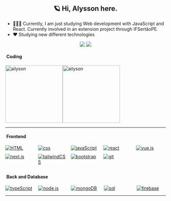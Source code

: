 # <h2 align="center">🪐 Hi, Alysson here.</h2>

<p align="center">

- 👩🏻‍💻 Currently, I am just studying Web development with JavaScript and React. Currently involved in an extension project through IFSertãoPE.
- ❤ Studying new different technologies

<div align="center">
  <a href = "mailto:alyssonmichel20@gmail.com"><img src="https://img.shields.io/badge/-Gmail-%23333?style=for-the-badge&logo=gmail&logoColor=white" target="_blank"></a>
  <a href="https://www.linkedin.com/in/alysson-michel-50a227273/" target="_blank"><img src="https://img.shields.io/badge/-LinkedIn-%230077B5?style=for-the-badge&logo=linkedin&logoColor=white" target="_blank"></a>
  
</div><p>

#### &nbsp;Coding  ####

<div style="display: flex; align-items: center;">
    <img height="180em" src="https://github-readme-stats.vercel.app/api?username=ailyson&show_icons=true&theme=dark&title_color=d4af37&text_color=d4af37&bg_color=0d1117&locale=en" alt="ailyson" />
    <img height="180em" src="https://github-readme-stats.vercel.app/api/top-langs?username=ailyson&show_icons=true&theme=dark&title_color=d4af37&text_color=d4af37&bg_color=0d1117&locale=en&layout=compact" alt="ailyson" />
</div>

---

#### &nbsp;Frontend  ####

<div style="display: grid; grid-template-columns: repeat(5, 1fr); gap: 10px;">
  <a href="https://developer.mozilla.org/en-US/docs/Web/HTML">
    <img src="https://img.shields.io/badge/HTML-E34F26?logo=html5&logoColor=white" alt="HTML">
  </a>
  <a href="https://developer.mozilla.org/en-US/docs/Web/CSS">
    <img src="https://img.shields.io/badge/CSS3-1572B6?logo=css3&logoColor=white" alt="css">
  </a>
  <a href="https://developer.mozilla.org/en-US/docs/Web/JavaScript">
    <img src="https://img.shields.io/badge/Javascript-F7DF1E?logo=javascript&logoColor=white" alt="javaScript">
  </a>
  <a href="https://reactjs.org/">
    <img src="https://img.shields.io/badge/React-61DAFB?logo=react&logoColor=white" alt="react">
  </a>
    <a href="https://vuejs.org/">
    <img src="https://img.shields.io/badge/Vue.js-4FC08D?logo=vue.js&logoColor=white" alt="vue.js">
  <a href="https://nextjs.org/">
    <img src="https://img.shields.io/badge/Next.js-000000?logo=next.js&logoColor=white" alt="next.js">
  </a>
  </a>
 <a href="https://tailwindcss.com/">
    <img src="https://img.shields.io/badge/Tailwind CSS-38B2AC?logo=tailwind-css&logoColor=white" alt="tailwindCSS">
  </a>
  <a href="https://getbootstrap.com/">
    <img src="https://img.shields.io/badge/Bootstrap-563D7C?logo=bootstrap&logoColor=white" alt="bootstrap">
  </a>
<a href="https://git-scm.com/">
    <img src="https://img.shields.io/badge/Git-F05032?logo=git&logoColor=white" alt="git">
  </a>
</div>

##

#### &nbsp;Back and Database  ####

<div style="display: grid; grid-template-columns: repeat(5, 1fr); gap: 12px;">
  <a href="https://www.typescriptlang.org/">
    <img src="https://img.shields.io/badge/TypeScript-3178C6?logo=typescript&logoColor=white" alt="typeScript">
  </a>
  <a href="https://nodejs.org/">
    <img src="https://img.shields.io/badge/Node.js-339933?logo=node.js&logoColor=white" alt="node.js">
  </a>
  <a href="https://www.mongodb.com/">
    <img src="https://img.shields.io/badge/MongoDB-47A248?logo=mongodb&logoColor=white" alt="mongoDB">
  </a>
  <a href="https://www.mysql.com/">
    <img src="https://img.shields.io/badge/MySQL-4479A1?logo=mysql&logoColor=white" alt="sql">
  </a>
  <a href="https://firebase.google.com/">
    <img src="https://img.shields.io/badge/Firebase-FFCA28?logo=firebase&logoColor=black" alt="firebase">
  </a>
</div><p>

---
